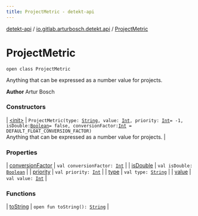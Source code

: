 ```yaml
---
title: ProjectMetric - detekt-api
---
```


[detekt-api](../../index.html) / [io.gitlab.arturbosch.detekt.api](../index.html) / [ProjectMetric](./index.html)

# ProjectMetric

`open class ProjectMetric`

Anything that can be expressed as a number value for projects.

**Author**
Artur Bosch

### Constructors

| [&lt;init&gt;](-init-.html) | `ProjectMetric(type: `[`String`](https://kotlinlang.org/api/latest/jvm/stdlib/kotlin/-string/index.html)`, value: `[`Int`](https://kotlinlang.org/api/latest/jvm/stdlib/kotlin/-int/index.html)`, priority: `[`Int`](https://kotlinlang.org/api/latest/jvm/stdlib/kotlin/-int/index.html)` = -1, isDouble: `[`Boolean`](https://kotlinlang.org/api/latest/jvm/stdlib/kotlin/-boolean/index.html)` = false, conversionFactor: `[`Int`](https://kotlinlang.org/api/latest/jvm/stdlib/kotlin/-int/index.html)` = DEFAULT_FLOAT_CONVERSION_FACTOR)`<br>Anything that can be expressed as a number value for projects. |

### Properties

| [conversionFactor](conversion-factor.html) | `val conversionFactor: `[`Int`](https://kotlinlang.org/api/latest/jvm/stdlib/kotlin/-int/index.html) |
| [isDouble](is-double.html) | `val isDouble: `[`Boolean`](https://kotlinlang.org/api/latest/jvm/stdlib/kotlin/-boolean/index.html) |
| [priority](priority.html) | `val priority: `[`Int`](https://kotlinlang.org/api/latest/jvm/stdlib/kotlin/-int/index.html) |
| [type](type.html) | `val type: `[`String`](https://kotlinlang.org/api/latest/jvm/stdlib/kotlin/-string/index.html) |
| [value](value.html) | `val value: `[`Int`](https://kotlinlang.org/api/latest/jvm/stdlib/kotlin/-int/index.html) |

### Functions

| [toString](to-string.html) | `open fun toString(): `[`String`](https://kotlinlang.org/api/latest/jvm/stdlib/kotlin/-string/index.html) |

